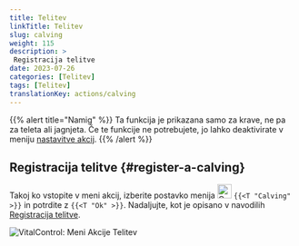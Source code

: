 ```yaml
---
title: Telitev
linkTitle: Telitev
slug: calving
weight: 115
description: >
 Registracija telitve
date: 2023-07-26
categories: [Telitev]
tags: [Telitev]
translationKey: actions/calving
---
```

{{% alert title="Namig" %}}
Ta funkcija je prikazana samo za krave, ne pa za teleta ali jagnjeta.
Če te funkcije ne potrebujete, jo lahko deaktivirate v meniju [nastavitve akcij](../setting/).
{{% /alert %}}

## Registracija telitve {#register-a-calving}

Takoj ko vstopite v meni akcij, izberite postavko menija <img src="/icons/actions/calving.svg" width="25" align="bottom" alt="Calving"  alt="Calving"/> `{{<T "Calving" >}}` in potrdite z `{{<T "Ok" >}}`. Nadaljujte, kot je opisano v navodilih [Registracija telitve](/sl/docs/new/calving/).

   ![VitalControl: Meni Akcije Telitev](../images/calving.png "Telitev")
